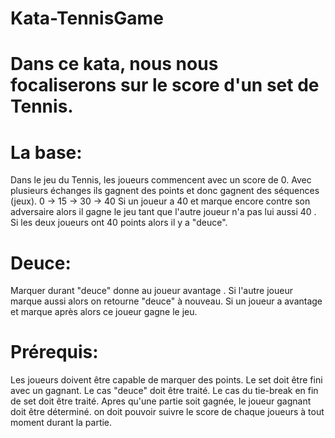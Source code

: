 # Kata-TennisGame

# Dans ce kata, nous nous focaliserons sur le score d'un set de Tennis.
# La base:
Dans le jeu du Tennis, les joueurs commencent avec un score de 0. Avec plusieurs échanges ils gagnent des points et donc gagnent des séquences (jeux).
0 -> 15 -> 30 -> 40
Si un joueur a 40 et marque encore contre son adversaire alors il gagne le jeu tant que l'autre joueur n'a pas lui aussi 40 . Si les deux joueurs ont 40 points alors il y a "deuce".
 
# Deuce:
Marquer durant "deuce" donne au joueur avantage . Si l'autre joueur marque aussi alors on retourne "deuce" à nouveau. Si un joueur a avantage et marque après alors ce joueur gagne le jeu.
 
# Prérequis:
 
Les joueurs doivent être capable de marquer des points.
Le set doit être fini avec un gagnant.
Le cas "deuce" doit être traité.
Le cas du tie-break en fin de set doit être traité.
Apres qu'une partie soit gagnée, le joueur gagnant doit être déterminé.
on doit pouvoir suivre le score de chaque joueurs à tout moment durant la partie.
